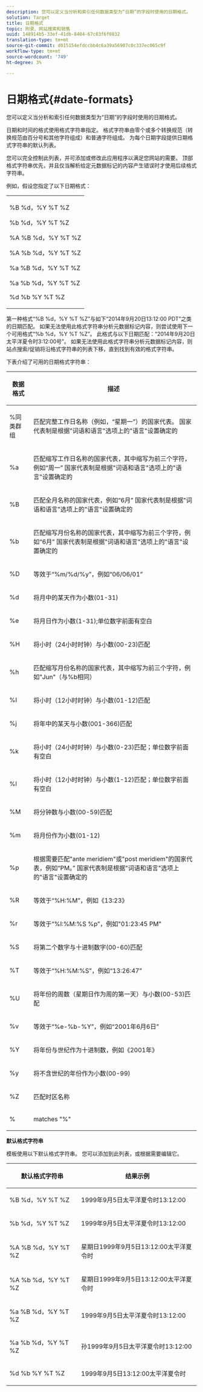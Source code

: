 ```yaml
---
description: 您可以定义当分析和索引任何数据类型为“日期”的字段时使用的日期格式。
solution: Target
title: 日期格式
topic: 附录、网站搜索和销售
uuid: 148914b5-33ef-41db-8404-67c03f6f0832
translation-type: tm+mt
source-git-commit: d015154efdccbb4c6a39a56907c0c337ec065c9f
workflow-type: tm+mt
source-wordcount: '749'
ht-degree: 3%

---
```



# 日期格式{#date-formats}

您可以定义当分析和索引任何数据类型为“日期”的字段时使用的日期格式。

日期和时间的格式使用格式字符串指定。 格式字符串由零个或多个转换规范（转换规范由百分号和其他字符组成）和普通字符组成。 为每个日期字段提供日期格式字符串的默认列表。

您可以完全控制此列表，并可添加或修改此应用程序以满足您网站的需要。 顶部格式字符串优先，并且仅当解析给定元数据标记的内容产生错误时才使用后续格式字符串。

例如，假设您指定了以下日期格式：

<table> 
 <tbody> 
  <tr> 
   <td colname="col1"> <p>%B %d，%Y %T %Z </p> <p>%b %d，%Y %T %Z </p> <p>%A %B %d，%Y %T %Z </p> <p>%A %b %d，%Y %T %Z </p> <p>%a %B %d，%Y %T %Z </p> <p>%a %b %d，%Y %T %Z </p> <p>%d %b %Y %T %Z </p> </td> 
  </tr> 
 </tbody> 
</table>

第一种格式“%B %d，%Y %T %Z”与如下“2014年9月20日13:12:00 PDT”之类的日期匹配。 如果无法使用此格式字符串分析元数据标记内容，则尝试使用下一个可用格式“%b %d，%Y %T %Z”。 此格式与以下日期匹配：“2014年9月20日太平洋夏令时3:12:00号”。 如果无法使用此格式字符串分析元数据标记内容，则站点搜索/促销将沿格式字符串的列表下移，直到找到有效的格式字符串。

下表介绍了可用的日期格式字符串：

<table> 
 <thead> 
  <tr> 
   <th colname="col1" class="entry"> <p>数据格式 </p> </th> 
   <th colname="col2" class="entry"> <p>描述 </p> </th> 
  </tr> 
 </thead>
 <tbody> 
  <tr> 
   <td colname="col1"> <p>%同类群组 </p> </td> 
   <td colname="col2"> <p>匹配完整工作日名称（例如，“星期一”）的国家代表。 国家代表制是根据"词语和语言"选项上的"语言"设置确定的 </p> </td> 
  </tr> 
  <tr> 
   <td colname="col1"> <p>%a </p> </td> 
   <td colname="col2"> <p> 匹配缩写工作日名称的国家代表，其中缩写为前三个字符，例如“周一” 国家代表制是根据"词语和语言"选项上的"语言"设置确定的 </p> </td> 
  </tr> 
  <tr> 
   <td colname="col1"> <p>%B </p> </td> 
   <td colname="col2"> <p> 匹配全月名称的国家代表，例如“6月” 国家代表制是根据"词语和语言"选项上的"语言"设置确定的 </p> </td> 
  </tr> 
  <tr> 
   <td colname="col1"> <p>%b </p> </td> 
   <td colname="col2"> <p> 匹配缩写月份名称的国家代表，其中缩写为前三个字符，例如“6月” 国家代表制是根据"词语和语言"选项上的"语言"设置确定的 </p> </td> 
  </tr> 
  <tr> 
   <td colname="col1"> <p>%D </p> </td> 
   <td colname="col2"> <p> 等效于“%m/%d/%y”，例如“06/06/01” </p> </td> 
  </tr> 
  <tr> 
   <td colname="col1"> <p>%d </p> </td> 
   <td colname="col2"> <p> 将月中的某天作为小数(01-31) </p> </td> 
  </tr> 
  <tr> 
   <td colname="col1"> <p>%e </p> </td> 
   <td colname="col2"> <p> 将月日作为小数(1-31);单位数字前面有空白 </p> </td> 
  </tr> 
  <tr> 
   <td colname="col1"> <p>%H </p> </td> 
   <td colname="col2"> <p> 将小时（24小时时钟）与小数(00-23)匹配 </p> </td> 
  </tr> 
  <tr> 
   <td colname="col1"> <p>%h </p> </td> 
   <td colname="col2"> <p> 匹配缩写月份名称的国家代表，其中缩写为前三个字符，例如"Jun"（与%b相同） </p> </td> 
  </tr> 
  <tr> 
   <td colname="col1"> <p>%I </p> </td> 
   <td colname="col2"> <p> 将小时（12小时时钟）与小数(01-12)匹配 </p> </td> 
  </tr> 
  <tr> 
   <td colname="col1"> <p>%j </p> </td> 
   <td colname="col2"> <p> 将年中的某天与小数(001-366)匹配 </p> </td> 
  </tr> 
  <tr> 
   <td colname="col1"> <p>%k </p> </td> 
   <td colname="col2"> <p> 将小时（24小时时钟）与小数(0-23)匹配；单位数字前面有空白 </p> </td> 
  </tr> 
  <tr> 
   <td colname="col1"> <p>%l </p> </td> 
   <td colname="col2"> <p> 将小时（12小时时钟）与小数(1-12)匹配；单位数字前面有空白 </p> </td> 
  </tr> 
  <tr> 
   <td colname="col1"> <p>%M </p> </td> 
   <td colname="col2"> <p> 将分钟数与小数(00-59)匹配 </p> </td> 
  </tr> 
  <tr> 
   <td colname="col1"> <p>%m </p> </td> 
   <td colname="col2"> <p> 将月份作为小数(01-12) </p> </td> 
  </tr> 
  <tr> 
   <td colname="col1"> <p>%p </p> </td> 
   <td colname="col2"> <p> 根据需要匹配"ante meridiem"或"post meridiem"的国家代表，例如“PM。” 国家代表制是根据"词语和语言"选项上的"语言"设置确定的 </p> </td> 
  </tr> 
  <tr> 
   <td colname="col1"> <p>%R </p> </td> 
   <td colname="col2"> <p> 等效于“%H:%M”，例如《13:23》 </p> </td> 
  </tr> 
  <tr> 
   <td colname="col1"> <p>%r </p> </td> 
   <td colname="col2"> <p> 等效于“%I:%M:%S %p”，例如"01:23:45 PM" </p> </td> 
  </tr> 
  <tr> 
   <td colname="col1"> <p>%S </p> </td> 
   <td colname="col2"> <p> 将第二个数字与十进制数字(00-60)匹配 </p> </td> 
  </tr> 
  <tr> 
   <td colname="col1"> <p>%T </p> </td> 
   <td colname="col2"> <p> 等效于“%H:%M:%S”，例如“13:26:47” </p> </td> 
  </tr> 
  <tr> 
   <td colname="col1"> <p>%U </p> </td> 
   <td colname="col2"> <p> 将年份的周数（星期日作为周的第一天）与小数(00-53)匹配 </p> </td> 
  </tr> 
  <tr> 
   <td colname="col1"> <p>%v </p> </td> 
   <td colname="col2"> <p> 等效于“%e-%b-%Y”，例如“2001年6月6日” </p> </td> 
  </tr> 
  <tr> 
   <td colname="col1"> <p>%Y </p> </td> 
   <td colname="col2"> <p> 将年份与世纪作为十进制数，例如《2001年》 </p> </td> 
  </tr> 
  <tr> 
   <td colname="col1"> <p>%y </p> </td> 
   <td colname="col2"> <p> 将不含世纪的年份作为小数(00-99) </p> </td> 
  </tr> 
  <tr> 
   <td colname="col1"> <p>%Z </p> </td> 
   <td colname="col2"> <p> 匹配时区名称 </p> </td> 
  </tr> 
  <tr> 
   <td colname="col1"> <p>% </p> </td> 
   <td colname="col2"> <p> matches "%" </p> </td> 
  </tr> 
 </tbody> 
</table>

**默认格式字符串**

模板使用以下默认格式字符串。 您可以添加到此列表，或根据需要编辑它。

<table> 
 <thead> 
  <tr> 
   <th colname="col1" class="entry"> <p>默认格式字符串 </p> </th> 
   <th colname="col2" class="entry"> <p>结果示例 </p> </th> 
  </tr> 
 </thead>
 <tbody> 
  <tr> 
   <td colname="col1"> <p>%B %d，%Y %T %Z </p> </td> 
   <td colname="col2"> <p> 1999年9月5日太平洋夏令时13:12:00 </p> </td> 
  </tr> 
  <tr> 
   <td colname="col1"> <p>%b %d，%Y %T %Z </p> </td> 
   <td colname="col2"> <p> 1999年9月5日太平洋夏令时13:12:00 </p> </td> 
  </tr> 
  <tr> 
   <td colname="col1"> <p>%A %B %d，%Y %T %Z </p> </td> 
   <td colname="col2"> <p> 星期日1999年9月5日13:12:00太平洋夏令时 </p> </td> 
  </tr> 
  <tr> 
   <td colname="col1"> <p>%A %b %d，%Y %T %Z </p> </td> 
   <td colname="col2"> <p> 星期日1999年9月5日13:12:00太平洋夏令时 </p> </td> 
  </tr> 
  <tr> 
   <td colname="col1"> <p>%a %B %d，%Y %T %Z </p> </td> 
   <td colname="col2"> <p> 1999年9月5日太平洋夏令时13:12:00 </p> </td> 
  </tr> 
  <tr> 
   <td colname="col1"> <p>%a %b %d，%Y %T %Z </p> </td> 
   <td colname="col2"> <p> 孙1999年9月5日太平洋夏令时13:12:00 </p> </td> 
  </tr> 
  <tr> 
   <td colname="col1"> <p>%d %b %Y %T %Z </p> </td> 
   <td colname="col2"> <p> 1999年9月5日13:12:00太平洋夏令时 </p> </td> 
  </tr> 
 </tbody> 
</table>

